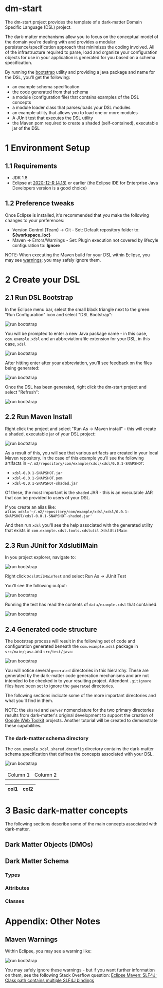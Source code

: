 # dm-start

The dm-start project provides the template of a dark-matter Domain Specific Language (DSL) project.

The dark-matter mechanisms allow you to focus on the conceptual model of the domain you're dealing
with and provides a modular persistence/specification approach that minimizes the coding involved.
All of the infrastructure required to parse, load and organize your configuration objects for use
in your application is generated for you based on a schema specification.

By running the [bootstrap](#2-1-run-dsl-bootstrap) utility and providing a java package and name for the DSL, you'll get the following:

- an example schema specification
- the code generated from that schema
- a module (configuration file) that contains examples of the DSL concepts
- a module loader class that parses/loads your DSL modules
- an example utility that allows you to load one or more modules
- A JUnit test that executes the DSL utility
- the Maven pom required to create a shaded (self-contained), executable jar of the DSL

# 1 Environment Setup

## 1.1 Requirements

- JDK 1.8
- Eclipse at [2020-12-R (4.18)](https://www.eclipse.org/downloads/packages/release/2020-12/r) or earlier (the Eclipse IDE for Enterprise Java Developers version is a good choice)

## 1.2 Preference tweaks

Once Eclipse is installed, it's recommended that you make the following changes to your preferences:

- Version Control (Team) -> Git - Set: Default repository folder to: **${workspace_loc}**
- Maven -> Errors/Warnings - Set: Plugin execution not covered by lifecyle configuration to: **Ignore**

NOTE: When executing the Maven build for your DSL within Eclipse, you may see [warnings](); you may safely ignore them.



# 2 Create your DSL

## 2.1 Run DSL Bootstrap

In the Eclipse menu bar, select the small black triangle next to the green "Run Configuration" icon and select "DSL Bootstrap":

![run bootstrap](images/run-bootstrap.png)

You will be prompted to enter a new Java package name - in this case, `com.example.xdsl` and an 
abbreviation/file extension for your DSL, in this case, `xdsl`

![run bootstrap](images/enter-package-and-abbrev.png)

After hitting enter after your abbreviation, you'll see feedback on the files being generated:

![run bootstrap](images/code-generated.png)

Once the DSL has been generated, right click the dm-start project and select "Refresh":

![run bootstrap](images/refresh-project.png)

## 2.2 Run Maven Install

Right click the project and select "Run As -> Maven install" - this will create a shaded, executable jar of your DSL project:

![run bootstrap](images/maven-install.png)

As a result of this, you will see that various artifacts are created in your local Maven repository.
In the case of this example you'll see the following artifacts in `~/.m2/repository/com/example/xdsl/xdsl/0.0.1-SNAPSHOT`:
* `xdsl-0.0.1-SNAPSHOT.jar`
* `xdsl-0.0.1-SNAPSHOT.pom`
* `xdsl-0.0.1-SNAPSHOT-shaded.jar`

Of these, the most important is the `shaded` JAR - this is an executable JAR that can be provided to users of your DSL.

If you create an alias like: <br>
`alias xdsl='~/.m2/repository/com/example/xdsl/xdsl/0.0.1-SNAPSHOT/xdsl-0.0.1-SNAPSHOT-shaded.jar'`

And then run `xdsl` you'll see the help associated with the generated utility that exists in `com.example.xdsl.tools.xdslutil.XdslUtilMain`

## 2.3 Run JUnit for XdslutilMain

In you project explorer, navigate to:

![run bootstrap](images/unit-test.png)

Right click `XdslUtilMainTest` and select Run As -> JUnit Test

You'll see the following output:

![run bootstrap](images/unit-test-output.png)

Running the test has read the contents of `data/example.xdsl` that contained:

![run bootstrap](images/example-xdsl.png)

## 2.4 Generated code structure

The bootstrap process will result in the following set of code and configuration generated beneath the
`com.example.xdsl` package in `src/main/java` and `src/test/java`:

![run bootstrap](images/generated-structure.png)

You will notice several `generated` directories in this hierarchy. These are generated by the dark-matter
code generation mechanisms and are not intended to be checked in to your resulting project. Attendent `.gitignore`
files have been set to ignore the `generated` directories.

The following sections indicate some of the more important directories and what you'll find in them.

NOTE: the `shared` and `server` nomenclature for the two primary directories results from dark-matter's
original development to support the creation of  
[Google Web Toolkit](http://www.gwtproject.org/)
projects. Another tutorial will be created to demonstrate these capabilities.


### The dark-matter schema directory

The `com.example.xdsl.shared.dmconfig` directory contains the dark-matter schema specification that 
defines the concepts associated with your DSL.

![run bootstrap](images/schema-directory.png)

<table>
<tr>
<td>
Column 1
</td>
<td>
Column 2
</td>
</tr>
</table>

|col1|col2|
|----|----|



### 


# 3 Basic dark-matter concepts

The following sections describe some of the main concepts associated with dark-matter.

## Dark Matter Objects (DMOs)



## Dark Matter Schema

### Types

### Attributes

### Classes

<!-- comment -->

# Appendix: Other Notes

## Maven Warnings

Within Eclipse, you may see a warning like:

![run bootstrap](images/maven-warnings.png)

You may safely ignore these warnings - but if you want further information on them, see the following Stack Overflow question: [Eclipse Maven: SLF4J: Class path contains multiple SLF4J bindings](https://stackoverflow.com/questions/63518376/eclipse-maven-slf4j-class-path-contains-multiple-slf4j-bindings)

<!--stackedit_data:
eyJoaXN0b3J5IjpbNjEzNDQwMTg4LDYyNTQ5NzQwNywtNzUyMj
cwNjk1XX0=
-->